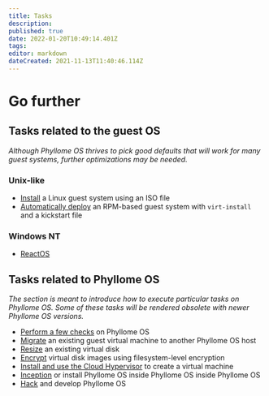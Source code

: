 ```yaml
---
title: Tasks
description: 
published: true
date: 2022-01-20T10:49:14.401Z
tags: 
editor: markdown
dateCreated: 2021-11-13T11:40:46.114Z
---
```


# Go further

## Tasks related to the guest OS

*Although Phyllome OS thrives to pick good defaults that will work for many guest systems, further optimizations may be needed.* 

### Unix-like
	
* [Install](/gofurther/install-guest) a Linux guest system using an ISO file
* [Automatically deploy](/gofurther/virt-install) an RPM-based guest system with `virt-install` and a kickstart file 

### Windows NT

* [ReactOS](/gofurther/reactos)

## Tasks related to Phyllome OS

*The section is meant to introduce how to execute particular tasks on Phyllome OS. Some of these tasks will be rendered obsolete with newer Phyllome OS versions.*

* [Perform a few checks](/gofurther/checks) on Phyllome OS
* [Migrate](/gofurther/migrate) an existing guest virtual machine to another Phyllome OS host
* [Resize](/gofurther/resize) an existing virtual disk
* [Encrypt](/gofurther/encrypt) virtual disk images using filesystem-level encryption
* [Install and use the Cloud Hypervisor](/gofurther/cloud-hypervisor) to create a virtual machine
* [Inception](/gofurther/inception) or install Phyllome OS inside Phyllome OS inside Phyllome OS
* [Hack](/gofurther/hack) and develop Phyllome OS